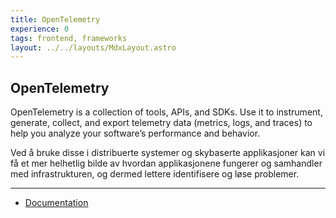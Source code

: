 ```yaml
---
title: OpenTelemetry
experience: 0
tags: frontend, frameworks
layout: ../../layouts/MdxLayout.astro
---
```


## OpenTelemetry

OpenTelemetry is a collection of tools, APIs, and SDKs. Use it to instrument,
generate, collect, and export telemetry data (metrics, logs, and traces) to help
you analyze your software’s performance and behavior.

Ved å bruke disse i distribuerte systemer og skybaserte applikasjoner kan vi få
et mer helhetlig bilde av hvordan applikasjonene fungerer og samhandler med
infrastrukturen, og dermed lettere identifisere og løse problemer.

---

- [Documentation](https://opentelemetry.io/)
